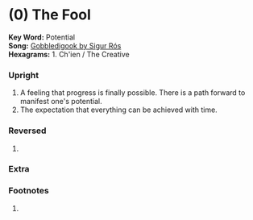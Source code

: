 # (0) The Fool 

**Key Word:** Potential  
**Song:** [Gobbledigook by Sigur Rós](https://www.youtube.com/watch?v=puC0UeWLjM8)  
**Hexagrams:** 1. Ch'ien / The Creative



### Upright

1) A feeling that progress is finally possible. There is a path forward to manifest one's potential.
2) The expectation that everything can be achieved with time.



### Reversed

1) 



### Extra





### Footnotes

1. 


